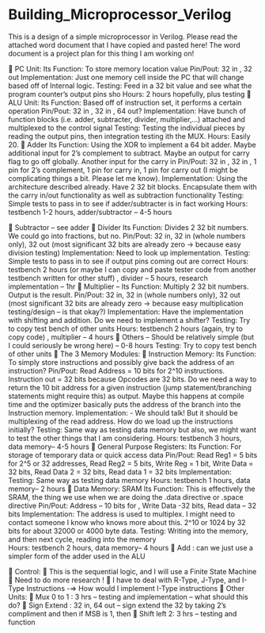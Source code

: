 # Building_Microprocessor_Verilog
This is a design of a simple microprocessor in Verilog.
Please read the attached word document that I have copied and pasted here!
The word document is a project plan for this thing I am working on!


	PC Unit:
	Its Function: To store memory location value
	Pin/Pout:  32 in , 32 out
	Implementation: Just one memory cell inside the PC that will change based off of
Internal logic.
	Testing: Feed in a 32 bit value and see what the program counter’s output pins sho
	Hours: 2 hours hopefully, plus testing
	ALU Unit:
              Its Function: Based off of instruction set, it performs a  certain operation
	Pin/Pout:  32 in , 32 in , 64 out?
	Implementation: Have bunch of function blocks (i.e. adder, subtracter, divider, multiplier,…) attached and multiplexed to the control signal
	Testing: Testing the individual pieces by reading the output pins, then integration testing ith the MUX.
	Hours: Easily 20.
	Adder
Its Function: Using the XOR to implement a 64 bit adder. Maybe additional input for 2’s complement to subtract. Maybe an output for carry flag to go off globally. Another input for the carry in
  Pin/Pout:  32 in , 32 in , 1 pin for 2’s complement, 1 pin for carry in, 1 pin for carry out (I might be complicating things a bit. Please let me know).
  Implementation: Using the architecture described already. Have 2 32 bit blocks.  Encapsulate them with the carry in/out functionality as well as subtraction functionality
  Testing: Simple tests to pass in to see if adder/subtracter is in fact working
	        Hours: testbench 1-2 hours, adder/subtractor – 4-5 hours

	Subtractor – see adder
	Divider
Its Function: Divides 2 32 bit numbers. We could go into fractions, but no.
  Pin/Pout:  32 in, 32 in (whole numbers only),  32 out (most significant 32 bits are already zero -> because easy division testing)
  Implementation: Need to look up implementation.
  Testing: Simple tests to pass in to see if output pins coming out are correct
	        Hours: testbench 2 hours (or maybe I can copy and paste tester code from another testbench written for other stuff) , divider – 5 hours, research implementation – 1hr
	Multiplier –
Its Function: Multiply 2 32 bit numbers. Output is the result.
  Pin/Pout:  32 in, 32 in (whole numbers only),  32 out (most significant 32 bits are already zero -> because easy multiplication testing/design – is that okay?)
  Implementation: Have the implementation with shifting and addition. Do we need to implement a shifter?
  Testing: Try to copy test bench of other units
	        Hours: testbench 2 hours (again, try to copy code) , multiplier – 4 hours
	Others – Should be relatively simple (but I could seriously be wrong here) – 0-8 hours
              Testing: Try to copy test bench of other units
	The 3 Memory Modules:
	Instruction Memory:
Its Function: To simply store instructions and possibly give back the address of an instruction?
Pin/Pout:  Read Address = 10 bits for 2^10 instructions. Instruction out = 32 bits because Opcodes are 32 bits. Do we need a way to return the 10 bit address for a given instruction (jump statement/branching statements might require this) as output. Maybe this happens at compile time and the optimizer basically puts the address of the branch into the Instruction memory.
 Implementation:  - We should talk! But it should be multiplexing of the read address. How do we load up the instructions initially?
 Testing: Same way as testing data memory but also, we might want to test the other things that I am considering.
 Hours: testbench 3 hours, data memory– 4-5 hours
	General Purpose Registers:
 Its Function: For storage of temporary data or quick access data
 Pin/Pout:  Read Reg1 = 5 bits for 2^5 or 32 addresses, Read Reg2 = 5 bits, Write Reg = 1 bit, Write Data = 32 bits, Read Data 2 = 32 bits, Read data 1 = 32 bits
  Implementation:  
 Testing: Same way as testing data memory
 Hours: testbench 1 hours, data memory– 2 hours
	Data Memory: SRAM
Its Function: This is effectively the SRAM, the thing we use when we are doing the .data directive or .space directive
Pin/Pout:  Address – 10 bits for , Write Data -32 bits, Read data – 32 bits
Implementation: The address is used to multiplex. I might need to contact someone I know who knows more about this. 2^10 or 1024 by 32 bits for about 32000 or 4000 byte data.
Testing: Writing into the memory, and then next cycle, reading into the memory  
Hours: testbench 2 hours, data memory– 4 hours
	Add : can we just use a simpler form of the adder used in the ALU

	Control:
	This is the sequential logic, and I will use a Finite State Machine
	Need to do more research !
	I have to deal with R-Type, J-Type, and I-Type Instructions -=> How would I implement I-Type instructions
	Other Units:
	Mux 0 to 1 :      3 hrs – testing and implementation – what should this do?
	Sign Extend :   32 in, 64 out – sign extend the 32 by taking 2’s compliment and then if MSB is 1, then
	Shift left 2:        3 hrs – testing and function

